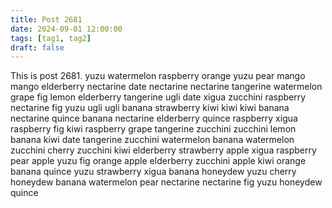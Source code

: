 ```yaml
---
title: Post 2681
date: 2024-09-01 12:00:00
tags: [tag1, tag2]
draft: false
---
```

This is post 2681.
yuzu
watermelon
raspberry
orange
yuzu
pear
mango
mango
elderberry
nectarine
date
nectarine
nectarine
tangerine
watermelon
grape
fig
lemon
elderberry
tangerine
ugli
date
xigua
zucchini
raspberry
nectarine
fig
yuzu
ugli
ugli
banana
strawberry
kiwi
kiwi
kiwi
banana
nectarine
quince
banana
nectarine
elderberry
quince
raspberry
xigua
raspberry
fig
kiwi
raspberry
grape
tangerine
zucchini
zucchini
lemon
banana
kiwi
date
tangerine
zucchini
watermelon
banana
watermelon
zucchini
cherry
zucchini
kiwi
elderberry
strawberry
apple
xigua
raspberry
pear
apple
yuzu
fig
orange
apple
elderberry
zucchini
apple
kiwi
orange
banana
quince
yuzu
strawberry
xigua
banana
honeydew
yuzu
cherry
honeydew
banana
watermelon
pear
nectarine
nectarine
fig
yuzu
honeydew
quince

